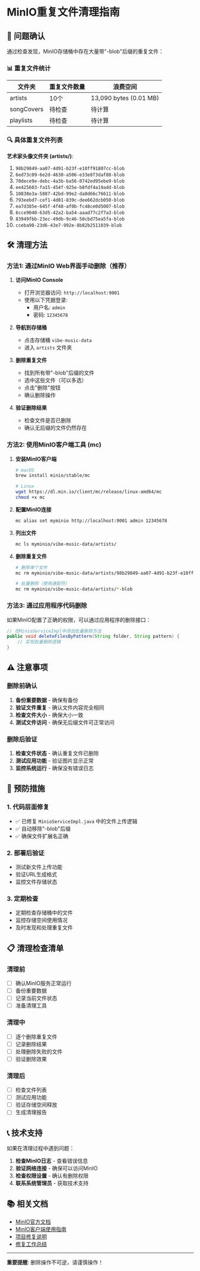 # MinIO重复文件清理指南

## 🎯 问题确认

通过检查发现，MinIO存储桶中存在大量带"-blob"后缀的重复文件：

### 📊 重复文件统计

| 文件夹 | 重复文件数量 | 浪费空间 |
|--------|-------------|----------|
| artists | 10个 | 13,090 bytes (0.01 MB) |
| songCovers | 待检查 | 待计算 |
| playlists | 待检查 | 待计算 |

### 🔍 具体重复文件列表

**艺术家头像文件夹 (artists/)**:
1. `98b29849-aa07-4d91-b23f-e10ff91807cc-blob`
2. `6ed73c09-6e2d-4630-a506-e33e8f3daf88-blob`
3. `70dece9e-debc-4a3b-ba56-0742ed95ebe9-blob`
4. `ee425603-fa15-454f-925e-b8fdf4a19add-blob`
5. `10838e3a-5887-42bd-99e2-da8d66c76611-blob`
6. `793eebd7-cef1-4d81-839c-dee662dcb050-blob`
7. `ea7d385e-645f-4f48-af0b-fc48ce0d5007-blob`
8. `6cce9040-63d5-42a2-ba54-aaad77c2f7a3-blob`
9. `83949fbb-23ec-49db-9c46-50cbd75ea5fa-blob`
10. `cceba90-23d6-43e7-992e-8b82b2511039-blob`

## 🛠️ 清理方法

### 方法1: 通过MinIO Web界面手动删除（推荐）

1. **访问MinIO Console**
   - 打开浏览器访问: `http://localhost:9001`
   - 使用以下凭据登录:
     - 用户名: `admin`
     - 密码: `12345678`

2. **导航到存储桶**
   - 点击存储桶 `vibe-music-data`
   - 进入 `artists` 文件夹

3. **删除重复文件**
   - 找到所有带"-blob"后缀的文件
   - 选中这些文件（可以多选）
   - 点击"删除"按钮
   - 确认删除操作

4. **验证删除结果**
   - 检查文件是否已删除
   - 确认无后缀的文件仍然存在

### 方法2: 使用MinIO客户端工具 (mc)

1. **安装MinIO客户端**
   ```bash
   # macOS
   brew install minio/stable/mc
   
   # Linux
   wget https://dl.min.io/client/mc/release/linux-amd64/mc
   chmod +x mc
   ```

2. **配置MinIO连接**
   ```bash
   mc alias set myminio http://localhost:9001 admin 12345678
   ```

3. **列出文件**
   ```bash
   mc ls myminio/vibe-music-data/artists/
   ```

4. **删除重复文件**
   ```bash
   # 删除单个文件
   mc rm myminio/vibe-music-data/artists/98b29849-aa07-4d91-b23f-e10ff91807cc-blob
   
   # 批量删除（使用通配符）
   mc rm myminio/vibe-music-data/artists/*-blob
   ```

### 方法3: 通过应用程序代码删除

如果MinIO配置了正确的权限，可以通过应用程序的删除接口：

```java
// 在MinioServiceImpl中添加批量删除方法
public void deleteFilesByPattern(String folder, String pattern) {
    // 实现批量删除逻辑
}
```

## ⚠️ 注意事项

### 删除前确认
1. **备份重要数据** - 确保有备份
2. **验证文件重复** - 确认文件内容完全相同
3. **检查文件大小** - 确保大小一致
4. **测试文件访问** - 确保无后缀文件可正常访问

### 删除后验证
1. **检查文件状态** - 确认重复文件已删除
2. **测试应用功能** - 验证图片显示正常
3. **监控系统运行** - 确保没有错误日志

## 🔄 预防措施

### 1. 代码层面修复
- ✅ 已修复 `MinioServiceImpl.java` 中的文件上传逻辑
- ✅ 自动移除"-blob"后缀
- ✅ 确保文件扩展名正确

### 2. 部署后验证
- 测试新文件上传功能
- 验证URL生成格式
- 监控文件存储状态

### 3. 定期检查
- 定期检查存储桶中的文件
- 监控存储空间使用情况
- 及时发现和处理重复文件

## 📋 清理检查清单

### 清理前
- [ ] 确认MinIO服务正常运行
- [ ] 备份重要数据
- [ ] 记录当前文件状态
- [ ] 准备清理工具

### 清理中
- [ ] 逐个删除重复文件
- [ ] 记录删除结果
- [ ] 处理删除失败的文件
- [ ] 验证删除效果

### 清理后
- [ ] 检查文件列表
- [ ] 测试应用功能
- [ ] 验证存储空间释放
- [ ] 生成清理报告

## 📞 技术支持

如果在清理过程中遇到问题：

1. **检查MinIO日志** - 查看错误信息
2. **验证网络连接** - 确保可以访问MinIO
3. **检查权限设置** - 确认有删除权限
4. **联系系统管理员** - 获取技术支持

## 📚 相关文档

- [MinIO官方文档](https://docs.min.io/)
- [MinIO客户端使用指南](https://docs.min.io/docs/minio-client-complete-guide.html)
- [项目修复说明](docs/IMAGE_URL_FIX_README.md)
- [修复工作总结](docs/FIX_SUMMARY.md)

---

**重要提醒**: 删除操作不可逆，请谨慎操作！ 
